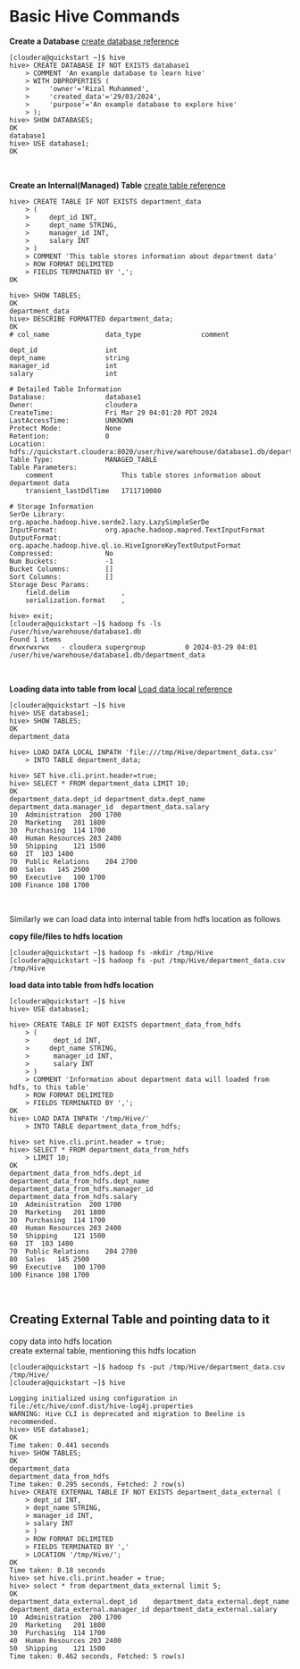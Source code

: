# Basic Hive Commands

**Create a Database**
[create database reference](https://cwiki.apache.org/confluence/display/hive/languagemanual+ddl#LanguageManualDDL-Create/Drop/Alter/UseDatabase)
```
[cloudera@quickstart ~]$ hive
hive> CREATE DATABASE IF NOT EXISTS database1
    > COMMENT 'An example database to learn hive'
    > WITH DBPROPERTIES (
    >     'owner'='Rizal Muhammed',
    >     'created_data'='29/03/2024',
    >     'purpose'='An example database to explore hive'
    > );
hive> SHOW DATABASES;
OK
database1
hive> USE database1;
OK
```
<br>

**Create an Internal(Managed) Table**
[create table reference](https://cwiki.apache.org/confluence/display/hive/languagemanual+ddl#LanguageManualDDL-CreateTableCreate/Drop/TruncateTable)
```
hive> CREATE TABLE IF NOT EXISTS department_data
    > (
    >     dept_id INT,
    >     dept_name STRING,
    >     manager_id INT,
    >     salary INT
    > )
    > COMMENT 'This table stores information about department data'
    > ROW FORMAT DELIMITED
    > FIELDS TERMINATED BY ',';
OK

hive> SHOW TABLES;
OK
department_data
hive> DESCRIBE FORMATTED department_data;
OK
# col_name            	data_type           	comment             
	 	 
dept_id             	int                 	                    
dept_name           	string              	                    
manager_id          	int                 	                    
salary              	int                 	                    
	 	 
# Detailed Table Information	 	 
Database:           	database1           	 
Owner:              	cloudera            	 
CreateTime:         	Fri Mar 29 04:01:20 PDT 2024	 
LastAccessTime:     	UNKNOWN             	 
Protect Mode:       	None                	 
Retention:          	0                   	 
Location:           	hdfs://quickstart.cloudera:8020/user/hive/warehouse/database1.db/department_data	 
Table Type:         	MANAGED_TABLE       	 
Table Parameters:	 	 
	comment             	This table stores information about department data
	transient_lastDdlTime	1711710080          
	 	 
# Storage Information	 	 
SerDe Library:      	org.apache.hadoop.hive.serde2.lazy.LazySimpleSerDe	 
InputFormat:        	org.apache.hadoop.mapred.TextInputFormat	 
OutputFormat:       	org.apache.hadoop.hive.ql.io.HiveIgnoreKeyTextOutputFormat	 
Compressed:         	No                  	 
Num Buckets:        	-1                  	 
Bucket Columns:     	[]                  	 
Sort Columns:       	[]                  	 
Storage Desc Params:	 	 
	field.delim         	,                   
	serialization.format	,

hive> exit;
[cloudera@quickstart ~]$ hadoop fs -ls /user/hive/warehouse/database1.db
Found 1 items
drwxrwxrwx   - cloudera supergroup          0 2024-03-29 04:01 /user/hive/warehouse/database1.db/department_data
```
<br>

**Loading data into table from local**
[Load data local reference](https://cwiki.apache.org/confluence/display/hive/languagemanual+dml#LanguageManualDML-Loadingfilesintotables)
```
[cloudera@quickstart ~]$ hive
hive> USE database1;
hive> SHOW TABLES;
OK
department_data

hive> LOAD DATA LOCAL INPATH 'file:///tmp/Hive/department_data.csv'
    > INTO TABLE department_data;

hive> SET hive.cli.print.header=true;
hive> SELECT * FROM department_data LIMIT 10;
OK
department_data.dept_id	department_data.dept_name	department_data.manager_id	department_data.salary
10	Administration	200	1700
20	Marketing	201	1800
30	Purchasing	114	1700
40	Human Resources	203	2400
50	Shipping	121	1500
60	IT	103	1400
70	Public Relations	204	2700
80	Sales	145	2500
90	Executive	100	1700
100	Finance	108	1700
```
<br>

Similarly we can load data into internal table from hdfs location as follows  
  
**copy file/files to hdfs location**
```
[cloudera@quickstart ~]$ hadoop fs -mkdir /tmp/Hive
[cloudera@quickstart ~]$ hadoop fs -put /tmp/Hive/department_data.csv /tmp/Hive
```
**load data into table from hdfs location**
```
[cloudera@quickstart ~]$ hive
hive> USE database1;

hive> CREATE TABLE IF NOT EXISTS department_data_from_hdfs
    > (
    >      dept_id INT,
    >     dept_name STRING,
    >      manager_id INT,
    >      salary INT
    > )
    > COMMENT 'Information about department data will loaded from hdfs, to this table'
    > ROW FORMAT DELIMITED
    > FIELDS TERMINATED BY ',';
OK
hive> LOAD DATA INPATH '/tmp/Hive/'
    > INTO TABLE department_data_from_hdfs;

hive> set hive.cli.print.header = true;
hive> SELECT * FROM department_data_from_hdfs
    > LIMIT 10;
OK
department_data_from_hdfs.dept_id	department_data_from_hdfs.dept_name	department_data_from_hdfs.manager_id	department_data_from_hdfs.salary
10	Administration	200	1700
20	Marketing	201	1800
30	Purchasing	114	1700
40	Human Resources	203	2400
50	Shipping	121	1500
60	IT	103	1400
70	Public Relations	204	2700
80	Sales	145	2500
90	Executive	100	1700
100	Finance	108	1700
```
<br>

## Creating External Table and pointing data to it
copy data into hdfs location  
create external table, mentioning this hdfs location  
```
[cloudera@quickstart ~]$ hadoop fs -put /tmp/Hive/department_data.csv /tmp/Hive/
[cloudera@quickstart ~]$ hive

Logging initialized using configuration in file:/etc/hive/conf.dist/hive-log4j.properties
WARNING: Hive CLI is deprecated and migration to Beeline is recommended.
hive> USE database1;
OK
Time taken: 0.441 seconds
hive> SHOW TABLES;
OK
department_data
department_data_from_hdfs
Time taken: 0.295 seconds, Fetched: 2 row(s)
hive> CREATE EXTERNAL TABLE IF NOT EXISTS department_data_external (
    > dept_id INT,
    > dept_name STRING,
    > manager_id INT,
    > salary INT
    > )
    > ROW FORMAT DELIMITED
    > FIELDS TERMINATED BY ','
    > LOCATION '/tmp/Hive/';
OK
Time taken: 0.18 seconds
hive> set hive.cli.print.header = true;
hive> select * from department_data_external limit 5;
OK
department_data_external.dept_id	department_data_external.dept_name	department_data_external.manager_id	department_data_external.salary
10	Administration	200	1700
20	Marketing	201	1800
30	Purchasing	114	1700
40	Human Resources	203	2400
50	Shipping	121	1500
Time taken: 0.462 seconds, Fetched: 5 row(s)
```
<br>


